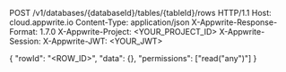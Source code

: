 POST /v1/databases/{databaseId}/tables/{tableId}/rows HTTP/1.1
Host: cloud.appwrite.io
Content-Type: application/json
X-Appwrite-Response-Format: 1.7.0
X-Appwrite-Project: <YOUR_PROJECT_ID>
X-Appwrite-Session: 
X-Appwrite-JWT: <YOUR_JWT>

{
  "rowId": "<ROW_ID>",
  "data": {},
  "permissions": ["read(\"any\")"]
}
